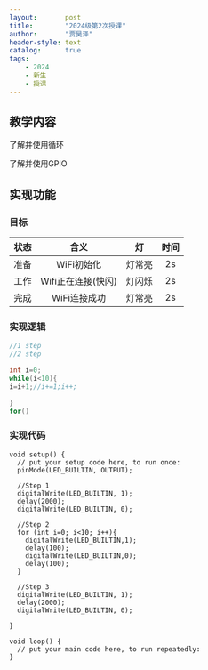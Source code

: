 ```yaml
---
layout:       post
title:        "2024级第2次授课"
author:       "贾昊泽"
header-style: text
catalog:      true
tags:
    - 2024
    - 新生
    - 授课
---
```



## 教学内容

了解并使用循环

了解并使用GPIO


## 实现功能

### 目标

| 状态 | 含义 | 灯 | 时间|
| :-: | :-: | :-: | :-: |
| 准备 | WiFi初始化         | 灯常亮 | 2s |
| 工作 | Wifi正在连接(快闪)  | 灯闪烁 | 2s |
| 完成 | WiFi连接成功       | 灯常亮 | 2s |

### 实现逻辑

```c
//1 step
//2 step

int i=0;
while(i<10){
i=i+1;//i+=1;i++;

}
for()
```

### 实现代码

```arduino
void setup() {
  // put your setup code here, to run once:
  pinMode(LED_BUILTIN, OUTPUT);
  
  //Step 1
  digitalWrite(LED_BUILTIN, 1);
  delay(2000);
  digitalWrite(LED_BUILTIN, 0);
  
  //Step 2
  for (int i=0; i<10; i++){
    digitalWrite(LED_BUILTIN,1);
    delay(100);
    digitalWrite(LED_BUILTIN,0);
    delay(100);
  }

  //Step 3
  digitalWrite(LED_BUILTIN, 1);
  delay(2000);
  digitalWrite(LED_BUILTIN, 0);

}

void loop() {
  // put your main code here, to run repeatedly:
}

```
